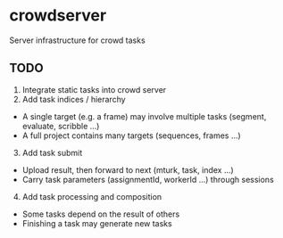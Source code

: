 # crowdserver
Server infrastructure for crowd tasks

## TODO

1. Integrate static tasks into crowd server
2. Add task indices / hierarchy
  * A single target (e.g. a frame) may involve multiple tasks (segment, evaluate, scribble ...)
  * A full project contains many targets (sequences, frames ...)
3. Add task submit
  * Upload result, then forward to next (mturk, task, index ...)
  * Carry task parameters (assignmentId, workerId ...) through sessions
4. Add task processing and composition
  * Some tasks depend on the result of others
  * Finishing a task may generate new tasks
